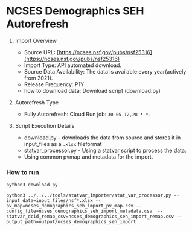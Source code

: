 # NCSES Demographics SEH Autorefresh

1. Import Overview
    - Source URL: [https://ncses.nsf.gov/pubs/nsf25316](https://ncses.nsf.gov/pubs/nsf25316)
    - Import Type: API automated download.
    - Source Data Availability: The data is available every year(actively from 2021).
    - Release Frequency: P1Y
    - how to download data: Download script (download.py)

2. Autorefresh Type

    - Fully Autorefresh: Cloud Run job: `30 05 12,28 * *`.

3. Script Execution Details
    - download.py - downloads the data from source and stores it in input_files as a `.xlsx` fileformat
    - statvar_processor.py - Using a statvar script to process the data.
    - Using common pvmap and metadata for the import.

### How to run
 `python3 download.py`

 `python3 ../../../tools/statvar_importer/stat_var_processor.py --input_data=input_files/nsf*.xlsx --pv_map=ncses_demographics_seh_import_pv_map.csv --config_file=ncses_demographics_seh_import_metadata.csv  --statvar_dcid_remap_csv=ncses_demographics_seh_import_remap.csv --output_path=output/ncses_demographics_seh_import`